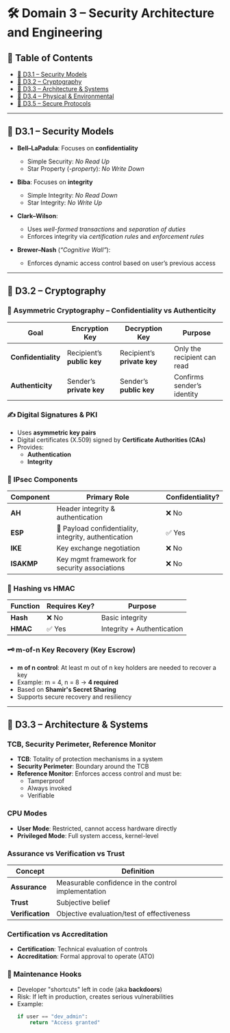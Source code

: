 # 🛠️ Domain 3 – Security Architecture and Engineering

## 📑 Table of Contents

- [🔹 D3.1 – Security Models](#-d31--security-models)
- [🔹 D3.2 – Cryptography](#-d32--cryptography)
- [🔹 D3.3 – Architecture & Systems](#-d33--architecture--systems)
- [🔹 D3.4 – Physical & Environmental](#-d34--physical--environmental)
- [🔹 D3.5 – Secure Protocols](#-d35--secure-protocols)

---

## 🔹 D3.1 – Security Models

- **Bell–LaPadula**: Focuses on **confidentiality**

  - Simple Security: _No Read Up_
  - Star Property (_-property_): _No Write Down_

- **Biba**: Focuses on **integrity**

  - Simple Integrity: _No Read Down_
  - Star Integrity: _No Write Up_

- **Clark–Wilson**:

  - Uses _well-formed transactions_ and _separation of duties_
  - Enforces integrity via _certification rules_ and _enforcement rules_

- **Brewer–Nash** (_“Cognitive Wall”_):
  - Enforces dynamic access control based on user’s previous access

---

## 🔹 D3.2 – Cryptography

### 🔐 Asymmetric Cryptography – Confidentiality vs Authenticity

| Goal                | Encryption Key             | Decryption Key              | Purpose                     |
| ------------------- | -------------------------- | --------------------------- | --------------------------- |
| **Confidentiality** | Recipient’s **public key** | Recipient’s **private key** | Only the recipient can read |
| **Authenticity**    | Sender’s **private key**   | Sender’s **public key**     | Confirms sender’s identity  |

### ✍️ Digital Signatures & PKI

- Uses **asymmetric key pairs**
- Digital certificates (X.509) signed by **Certificate Authorities (CAs)**
- Provides:
  - **Authentication**
  - **Integrity**

### 🔄 IPsec Components

| Component  | Primary Role                                          | Confidentiality? |
| ---------- | ----------------------------------------------------- | ---------------- |
| **AH**     | Header integrity & authentication                     | ❌ No            |
| **ESP**    | 🔐 Payload confidentiality, integrity, authentication | ✅ Yes           |
| **IKE**    | Key exchange negotiation                              | ❌ No            |
| **ISAKMP** | Key mgmt framework for security associations          | ❌ No            |

### 🧪 Hashing vs HMAC

| Function | Requires Key? | Purpose                    |
| -------- | ------------- | -------------------------- |
| **Hash** | ❌ No         | Basic integrity            |
| **HMAC** | ✅ Yes        | Integrity + Authentication |

### 🗝️ m-of-n Key Recovery (Key Escrow)

- **m of n control**: At least m out of n key holders are needed to recover a key
- Example: m = 4, n = 8 → **4 required**
- Based on **Shamir's Secret Sharing**
- Supports secure recovery and resiliency

---

## 🔹 D3.3 – Architecture & Systems

### TCB, Security Perimeter, Reference Monitor

- **TCB**: Totality of protection mechanisms in a system
- **Security Perimeter**: Boundary around the TCB
- **Reference Monitor**: Enforces access control and must be:
  - Tamperproof
  - Always invoked
  - Verifiable

### CPU Modes

- **User Mode**: Restricted, cannot access hardware directly
- **Privileged Mode**: Full system access, kernel-level

### Assurance vs Verification vs Trust

| Concept          | Definition                                          |
| ---------------- | --------------------------------------------------- |
| **Assurance**    | Measurable confidence in the control implementation |
| **Trust**        | Subjective belief                                   |
| **Verification** | Objective evaluation/test of effectiveness          |

### Certification vs Accreditation

- **Certification**: Technical evaluation of controls
- **Accreditation**: Formal approval to operate (ATO)

### 🛑 Maintenance Hooks

- Developer "shortcuts" left in code (aka **backdoors**)
- Risk: If left in production, creates serious vulnerabilities
- Example:
  ```python
  if user == "dev_admin":
      return "Access granted"
  ```
